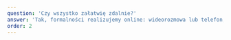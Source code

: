 ```yaml
---
question: 'Czy wszystko załatwię zdalnie?'
answer: 'Tak, formalności realizujemy online: wideorozmowa lub telefon, dokumenty do podpisu elektronicznego.'
order: 2
---
```

